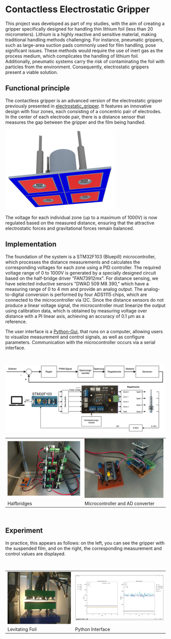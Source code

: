 # Contactless Electrostatic Gripper

This project was developed as part of my studies, with the aim of creating a gripper specifically designed for handling thin lithium foil (less than 20 micrometers). Lithium is a highly reactive and sensitive material, making traditional handling methods challenging. For instance, pneumatic grippers, such as large-area suction pads commonly used for film handling, pose significant issues. These methods would require the use of inert gas as the process medium, which complicates the handling of lithium foil. Additionally, pneumatic systems carry the risk of contaminating the foil with particles from the environment. Consequently, electrostatic grippers present a viable solution.

## Functional principle

The contactless gripper is an advanced version of the electrostatic gripper previously presented in [electrostatic_gripper](https://github.com/Fersaar/electrostatic_gripper). It features an innovative design with four zones, each consisting of a concentric pair of electrodes. In the center of each electrode pair, there is a distance sensor that measures the gap between the gripper and the film being handled.

![gripper design](Images/concept_contactless_gripper.png)

The voltage for each individual zone (up to a maximum of 1000V) is now regulated based on the measured distance, ensuring that the attractive electrostatic forces and gravitational forces remain balanced.

## Implementation

The foundation of the system is a STM32F103 (Bluepill) microcontroller, which processes the distance measurements and calculates the corresponding voltages for each zone using a PID controller. The required voltage range of 0 to 1000V is generated by a specially designed circuit based on the half-bridge driver "FAN73912mx". For distance sensing, we have selected inductive sensors "DWAD 509 M8 390," which have a measuring range of 0 to 4 mm and provide an analog output. The analog-to-digital conversion is performed by four ADS1115 chips, which are connected to the microcontroller via I2C. Since the distance sensors do not produce a linear voltage signal, the microcontroller must linearize the output using calibration data, which is obtained by measuring voltage over distance with a PI linear axis, achieving an accuracy of 0.1 µm as a reference.

The user interface is a [Python-Gui](https://github.com/Fersaar/Leviosa_Python_GUI), that runs on a computer, allowing users to visualize measurement and control signals, as well as configure parameters. Communication with the microcontroller occurs via a serial interface.

<br />

![Structure](Images/Structure.png)

| | |
|--|---|
|![HBridges](Images/h_bridge.jpg) |![uC and AD converter](Images/uC_ad.jpg) |
|Halfbridges |Microcontroller and AD converter |

<br />

## Experiment

In practice, this appears as follows: on the left, you can see the gripper with the suspended film, and on the right, the corresponding measurement and control values are displayed.

<br />

| | |
|--|---|
|![Levitating Foil](Images/levitating_foil.jpg) |![Gui](Images/gui.jpg) |
|Levitating Foil |Python Interface |
